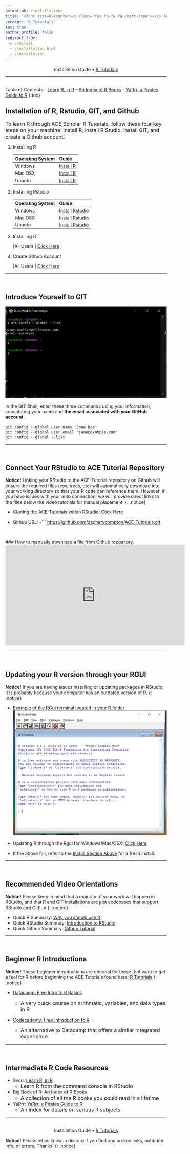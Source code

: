 ```yaml
---
permalink: /installation/
title: '<font size=6><center><i class="fas fa-fw fa-chart-area"></i> ACE Scholars R Tutorial Portal</center></font>'
excerpt: "R Tutorials"
toc: true
author_profile: false
redirect_from: 
  - /install
  - /installation.html
  - /installation
---
```

<center>Installation Guide • <a href="https://zacharycompton.github.io/rtutorials/">R Tutorials</a></center>
<hr>
<br>
<i class="fas fa-fw fa-list"></i> Table of Contents <!--This Table of Contents is Hacked to work, disregard the physical links, it will update off the headers automatically-->
- <a href="https://swirlstats.com/students.html" target="_blank">Learn R, in R</a>
- <a href="https://www.bigbookofr.com/" target="_blank">An Index of R Books</a>
- <a href="https://bookdown.org/ndphillips/YaRrr/" target="_blank">YaRrr, a Pirates Guide to R</a>
{:toc}

<a name="install"></a>
## <i class="fas fa-fw fa-box-open"></i> Installation of R, Rstudio, GIT, and Github
<font size=3>To learn R through ACE Scholar R Tutorials, follow these four key steps on your machine: install R, install R Studio, install GIT, and create a Github account.</font>

1. Installing R

	| Operating System  | Guide	 |
	| --------          | ------ |
	| Windows           | <a href="https://www.datacamp.com/tutorial/installing-R-windows-mac-ubuntu#installing-r-on-windows-10" target="_blank">Install R</a>   |
	| Mac OSX           | <a href="https://www.datacamp.com/tutorial/installing-R-windows-mac-ubuntu#installing-r-on-mac-osx" target="_blank">Install R</a>   |
	| Ubuntu            | <a href="https://www.datacamp.com/tutorial/installing-R-windows-mac-ubuntu#installing-r-on-ubuntu-19.04/18.04/16.04" target="_blank">Install R</a>   |
	
2. Installing Rstudio
	
	| Operating System  | Guide	 |
	| --------          | ------ |
	| Windows           | <a href="https://www.datacamp.com/tutorial/installing-R-windows-mac-ubuntu#installing-rstudio" target="_blank">Install Rstudio</a>   |
	| Mac OSX           | <a href="https://www.datacamp.com/tutorial/installing-R-windows-mac-ubuntu#installing-rstudio-and-r-packages" target="_blank">Install Rstudio</a>   |
	| Ubuntu            | <a href="https://www.datacamp.com/tutorial/installing-R-windows-mac-ubuntu#installing-rstudio-and-r-packages" target="_blank">Install Rstudio</a>   |
		
3. Installing GIT

	|All Users			| <a href="https://github.com/git-guides/install-git" target="_blank">Click Here</a>	|
	
4. Create Github Account

	|All Users			| <a href="https://github.com/signup?ref_cta=Sign+up&ref_loc=header+logged+out&ref_page=%2F&source=header-home" target="_blank">Click Here</a>	|
<hr>
<br>
	
<a name="gitname"></a>
## <i class="fa fa-terminal" aria-hidden="true"></i> Introduce Yourself to GIT

![Git Command Line](/images/gitbashex.png)

In the GIT Shell, enter these three commands using your information,
substituting your name and <b>the email associated with your GitHub account.</b>
```
git config --global user.name 'Jane Doe'
git config --global user.email 'jane@example.com'
git config --global --list
```
<hr>
<br>


<a name="hubconnect"></a>
## <i class="fa fa-code-branch" aria-hidden="true"></i> Connect Your RStudio to ACE Tutorial Repository

**Notice!** Linking your RStudio to the ACE-Tutorial repository on Github will ensure the required files (csv, trees, etc) will automatically download into your working directory so that your R code can reference them.  However, if you have issues with your auto connection, we will provide direct links to the files below the video tutorials for manual placement.
{: .notice}

- Cloning the ACE-Tutorials within RStudio: <a href="https://happygitwithr.com/rstudio-git-github.html#clone-the-test-github-repository-to-your-computer-via-rstudio" target="_blank">Click Here</a>

- Github URL:
	-```
	 https://github.com/zacharycompton/ACE-Tutorials.git
	 ```
<br>
### <i class="fa fa-code-branch" aria-hidden="true"></i> How to manually download a file from Github repository.
<iframe width="560" height="315" src="https://www.youtube.com/embed/ulv6-oTOaII" title="YouTube video player" frameborder="0" allow="accelerometer; autoplay; clipboard-write; encrypted-media; gyroscope; picture-in-picture" allowfullscreen></iframe>
<br>
<hr>
<br>

<a name="rupdate"></a>
## <i class="fa fa-wrench" aria-hidden="true"></i> Updating your R version through your RGUI

**Notice!** If you are having issues installing or updating packages in RStudio, it is probably because your computer has an outdated version of R.
{: .notice}

- Example of the RGui terminal located in your R folder
![RGui](/images/RGui.png)

- Updating R through the Rgui for Windows/Mac/OSX:  <a href="https://www.linkedin.com/pulse/3-methods-update-r-rstudio-windows-mac-woratana-ngarmtrakulchol" target="_blank">Click Here</a>

- If the above fail, refer to the [Install Section Above](#install) for a fresh install.

<hr>
<br>
		
<a name="rorientation"></a>
## <i class="fas fa-fw fa-video"></i> Recommended Video Orientations

**Notice!** Please keep in mind that a majority of your work will happen in RStudio, and that R and GIT installations are just codebases that support RStudio and Github
{: .notice}

- Quick R Summary: <a href="https://www.youtube.com/watch?v=9kYUGMg_14s&ab_channel=RProgramming101" target="_blank">Why you should use R</a>
- Quick RStudio Summary: <a href="https://www.youtube.com/watch?v=5YmcEYTSN7k&ab_channel=RTutorials" target="_blank">Introduction to RStudio</a>
- Quick Github Summary: <a href="https://www.youtube.com/watch?v=iv8rSLsi1xo&ab_channel=AnsonAlexander" target="_blank">Github Tutorial</a>
<hr>
<br>

<a name="rintro"></a>
## <i class="fas fa-fw fa-code"></i> Beginner R Introductions

**Notice!** These beginner introductions are optional for those that want to get a feel for R before beginning the ACE Tutorials found here: <a href="https://zacharycompton.github.io/rtutorials/">R Tutorials</a>
{: .notice}

- <a href="https://campus.datacamp.com/courses/free-introduction-to-r/chapter-1-intro-to-basics-1?ex=1" target="_blank">Datacamp: Free Intro to R Basics</a>
	- <font size=3>A very quick course on arithmatic, variables, and data types in R</font>
	
- <a href="https://www.codecademy.com/courses/learn-r/lessons/introduction-to-r/exercises/why-r" target="_blank">Codecademy: Free Introduction to R</a>
	- <font size=3>An alternative to Datacamp that offers a similar integrated experience</font>
<hr>
<br>

<a name="rresource"></a>
## <i class="fas fa-fw fa-book"></i> Intermediate R Code Resources

- Swirl: <a href="https://swirlstats.com/students.html" target="_blank">Learn R, in R</a>
	- <font size=3>Learn R from the command console in RStudio</font>
- Big Book of R: <a href="https://www.bigbookofr.com/" target="_blank">An Index of R Books</a>
	- <font size=3>A collection of all the R books you could read in a lifetime</font>
- YaRrr: <a href="https://bookdown.org/ndphillips/YaRrr/" target="_blank">YaRrr, a Pirates Guide to R</a>
	- <font size=3>An index for details on various R subjects</font>
<hr>
<br>
<center>Installation Guide • <a href="https://zacharycompton.github.io/rtutorials/">R Tutorials</a></center>

**Notice!** Please let us know in discord if you find any broken links, outdated info, or errors, Thanks!
{: .notice}